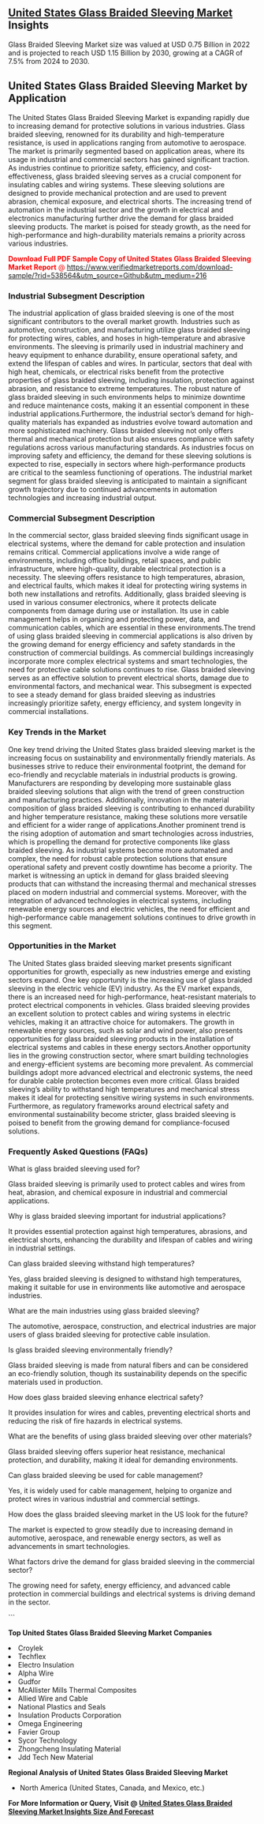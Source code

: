 <h2><a href="https://www.verifiedmarketreports.com/download-sample/?rid=538564&amp;utm_source=Github&amp;utm_medium=216" target="_blank">United States Glass Braided Sleeving Market</a> Insights</h2><p>Glass Braided Sleeving Market size was valued at USD 0.75 Billion in 2022 and is projected to reach USD 1.15 Billion by 2030, growing at a CAGR of 7.5% from 2024 to 2030.</p><p><h2>United States Glass Braided Sleeving Market by Application</h2><p>The United States Glass Braided Sleeving Market is expanding rapidly due to increasing demand for protective solutions in various industries. Glass braided sleeving, renowned for its durability and high-temperature resistance, is used in applications ranging from automotive to aerospace. The market is primarily segmented based on application areas, where its usage in industrial and commercial sectors has gained significant traction. As industries continue to prioritize safety, efficiency, and cost-effectiveness, glass braided sleeving serves as a crucial component for insulating cables and wiring systems. These sleeving solutions are designed to provide mechanical protection and are used to prevent abrasion, chemical exposure, and electrical shorts. The increasing trend of automation in the industrial sector and the growth in electrical and electronics manufacturing further drive the demand for glass braided sleeving products. The market is poised for steady growth, as the need for high-performance and high-durability materials remains a priority across various industries. <p><span class=""><span style="color: #ff0000;"><strong>Download Full PDF Sample Copy of United States Glass Braided Sleeving Market Report</strong> @ </span><a href="https://www.verifiedmarketreports.com/download-sample/?rid=538564&amp;utm_source=Github&amp;utm_medium=216" target="_blank">https://www.verifiedmarketreports.com/download-sample/?rid=538564&amp;utm_source=Github&amp;utm_medium=216</a></span></p></p><h3>Industrial Subsegment Description</h3><p>The industrial application of glass braided sleeving is one of the most significant contributors to the overall market growth. Industries such as automotive, construction, and manufacturing utilize glass braided sleeving for protecting wires, cables, and hoses in high-temperature and abrasive environments. The sleeving is primarily used in industrial machinery and heavy equipment to enhance durability, ensure operational safety, and extend the lifespan of cables and wires. In particular, sectors that deal with high heat, chemicals, or electrical risks benefit from the protective properties of glass braided sleeving, including insulation, protection against abrasion, and resistance to extreme temperatures. The robust nature of glass braided sleeving in such environments helps to minimize downtime and reduce maintenance costs, making it an essential component in these industrial applications.Furthermore, the industrial sector’s demand for high-quality materials has expanded as industries evolve toward automation and more sophisticated machinery. Glass braided sleeving not only offers thermal and mechanical protection but also ensures compliance with safety regulations across various manufacturing standards. As industries focus on improving safety and efficiency, the demand for these sleeving solutions is expected to rise, especially in sectors where high-performance products are critical to the seamless functioning of operations. The industrial market segment for glass braided sleeving is anticipated to maintain a significant growth trajectory due to continued advancements in automation technologies and increasing industrial output.<h3>Commercial Subsegment Description</h3><p>In the commercial sector, glass braided sleeving finds significant usage in electrical systems, where the demand for cable protection and insulation remains critical. Commercial applications involve a wide range of environments, including office buildings, retail spaces, and public infrastructure, where high-quality, durable electrical protection is a necessity. The sleeving offers resistance to high temperatures, abrasion, and electrical faults, which makes it ideal for protecting wiring systems in both new installations and retrofits. Additionally, glass braided sleeving is used in various consumer electronics, where it protects delicate components from damage during use or installation. Its use in cable management helps in organizing and protecting power, data, and communication cables, which are essential in these environments.The trend of using glass braided sleeving in commercial applications is also driven by the growing demand for energy efficiency and safety standards in the construction of commercial buildings. As commercial buildings increasingly incorporate more complex electrical systems and smart technologies, the need for protective cable solutions continues to rise. Glass braided sleeving serves as an effective solution to prevent electrical shorts, damage due to environmental factors, and mechanical wear. This subsegment is expected to see a steady demand for glass braided sleeving as industries increasingly prioritize safety, energy efficiency, and system longevity in commercial installations.<h3>Key Trends in the Market</h3><p>One key trend driving the United States glass braided sleeving market is the increasing focus on sustainability and environmentally friendly materials. As businesses strive to reduce their environmental footprint, the demand for eco-friendly and recyclable materials in industrial products is growing. Manufacturers are responding by developing more sustainable glass braided sleeving solutions that align with the trend of green construction and manufacturing practices. Additionally, innovation in the material composition of glass braided sleeving is contributing to enhanced durability and higher temperature resistance, making these solutions more versatile and efficient for a wider range of applications.Another prominent trend is the rising adoption of automation and smart technologies across industries, which is propelling the demand for protective components like glass braided sleeving. As industrial systems become more automated and complex, the need for robust cable protection solutions that ensure operational safety and prevent costly downtime has become a priority. The market is witnessing an uptick in demand for glass braided sleeving products that can withstand the increasing thermal and mechanical stresses placed on modern industrial and commercial systems. Moreover, with the integration of advanced technologies in electrical systems, including renewable energy sources and electric vehicles, the need for efficient and high-performance cable management solutions continues to drive growth in this segment.<h3>Opportunities in the Market</h3><p>The United States glass braided sleeving market presents significant opportunities for growth, especially as new industries emerge and existing sectors expand. One key opportunity is the increasing use of glass braided sleeving in the electric vehicle (EV) industry. As the EV market expands, there is an increased need for high-performance, heat-resistant materials to protect electrical components in vehicles. Glass braided sleeving provides an excellent solution to protect cables and wiring systems in electric vehicles, making it an attractive choice for automakers. The growth in renewable energy sources, such as solar and wind power, also presents opportunities for glass braided sleeving products in the installation of electrical systems and cables in these energy sectors.Another opportunity lies in the growing construction sector, where smart building technologies and energy-efficient systems are becoming more prevalent. As commercial buildings adopt more advanced electrical and electronic systems, the need for durable cable protection becomes even more critical. Glass braided sleeving’s ability to withstand high temperatures and mechanical stress makes it ideal for protecting sensitive wiring systems in such environments. Furthermore, as regulatory frameworks around electrical safety and environmental sustainability become stricter, glass braided sleeving is poised to benefit from the growing demand for compliance-focused solutions.<h3>Frequently Asked Questions (FAQs)</h3><p>What is glass braided sleeving used for?</p><p>Glass braided sleeving is primarily used to protect cables and wires from heat, abrasion, and chemical exposure in industrial and commercial applications.</p><p>Why is glass braided sleeving important for industrial applications?</p><p>It provides essential protection against high temperatures, abrasions, and electrical shorts, enhancing the durability and lifespan of cables and wiring in industrial settings.</p><p>Can glass braided sleeving withstand high temperatures?</p><p>Yes, glass braided sleeving is designed to withstand high temperatures, making it suitable for use in environments like automotive and aerospace industries.</p><p>What are the main industries using glass braided sleeving?</p><p>The automotive, aerospace, construction, and electrical industries are major users of glass braided sleeving for protective cable insulation.</p><p>Is glass braided sleeving environmentally friendly?</p><p>Glass braided sleeving is made from natural fibers and can be considered an eco-friendly solution, though its sustainability depends on the specific materials used in production.</p><p>How does glass braided sleeving enhance electrical safety?</p><p>It provides insulation for wires and cables, preventing electrical shorts and reducing the risk of fire hazards in electrical systems.</p><p>What are the benefits of using glass braided sleeving over other materials?</p><p>Glass braided sleeving offers superior heat resistance, mechanical protection, and durability, making it ideal for demanding environments.</p><p>Can glass braided sleeving be used for cable management?</p><p>Yes, it is widely used for cable management, helping to organize and protect wires in various industrial and commercial settings.</p><p>How does the glass braided sleeving market in the US look for the future?</p><p>The market is expected to grow steadily due to increasing demand in automotive, aerospace, and renewable energy sectors, as well as advancements in smart technologies.</p><p>What factors drive the demand for glass braided sleeving in the commercial sector?</p><p>The growing need for safety, energy efficiency, and advanced cable protection in commercial buildings and electrical systems is driving demand in the sector.</p>```</p><p><strong>Top United States Glass Braided Sleeving Market Companies</strong></p><div data-test-id=""><p><li>Croylek</li><li> Techflex</li><li> Electro Insulation</li><li> Alpha Wire</li><li> Gudfor</li><li> McAllister Mills Thermal Composites</li><li> Allied Wire and Cable</li><li> National Plastics and Seals</li><li> Insulation Products Corporation</li><li> Omega Engineering</li><li> Favier Group</li><li> Sycor Technology</li><li> Zhongcheng Insulating Material</li><li> Jdd Tech New Material</li></p><div><strong>Regional Analysis of&nbsp;United States Glass Braided Sleeving Market</strong></div><ul><li dir="ltr"><p dir="ltr">North America&nbsp;(United States, Canada, and Mexico, etc.)</p></li></ul><p><strong>For More Information or Query, Visit @&nbsp;</strong><strong><a href="https://www.verifiedmarketreports.com/product/glass-braided-sleeving-market/?utm_source=Github&amp;utm_medium=216" target="_blank">United States Glass Braided Sleeving Market Insights Size And Forecast</a></strong></p></div>
